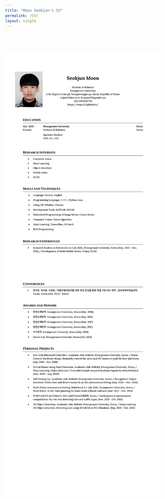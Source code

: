 ```yaml
---
title: "Moon Seokjun's CV"
permalink: /CV/
layout: single
---
```


<br><br><br>

![0001](/assets/images/CV/0001.jpg)
![0002](/assets/images/CV/0002.jpg)
